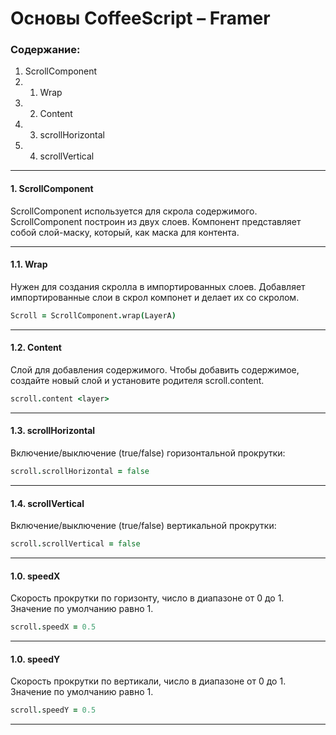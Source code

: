 # Основы CoffeeScript – Framer

### Содержание:

1. ScrollComponent
  1. 1. Wrap
  1. 2. Content
  1. 3. scrollHorizontal
  1. 4. scrollVertical

---

#### 1. ScrollComponent

ScrollComponent используется для скрола содержимого. ScrollComponent построин из двух слоев.
Компонент представляет собой слой-маску, который, как маска для контента.

---

#### 1.1. Wrap

Нужен для создания скролла в импортированных слоев.
Добавляет импортированные слои в скрол компонет и делает их со скролом.

```coffeescript
Scroll = ScrollComponent.wrap(LayerA)
```

---

#### 1.2. Content

Слой для добавления содержимого. Чтобы добавить содержимое, создайте новый слой и установите родителя scroll.content.

```coffeescript
scroll.content <layer>
```

---

#### 1.3. scrollHorizontal

Включение/выключение (true/false) горизонтальной прокрутки:

```coffeescript
scroll.scrollHorizontal = false
```

---

#### 1.4. scrollVertical

Включение/выключение (true/false) вертикальной прокрутки:

```coffeescript
scroll.scrollVertical = false
```
---

#### 1.0. speedX

Cкорость прокрутки по горизонту, число в диапазоне от 0 до 1. Значение по умолчанию равно 1.

```coffeescript
scroll.speedX = 0.5
```

---

#### 1.0. speedY

Cкорость прокрутки по вертикали, число в диапазоне от 0 до 1. Значение по умолчанию равно 1.

```coffeescript
scroll.speedY = 0.5
```

---
